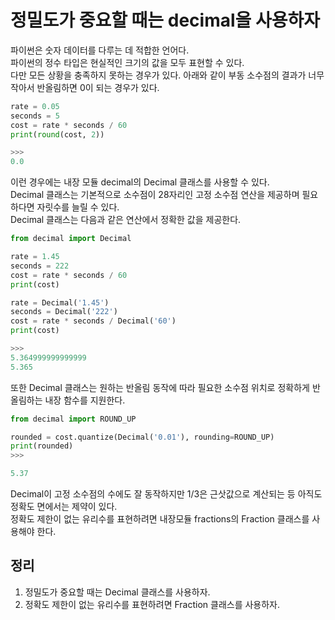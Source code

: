 # 정밀도가 중요할 때는 decimal을 사용하자

파이썬은 숫자 데이터를 다루는 데 적합한 언어다. <br>
파이썬의 정수 타입은 현실적인 크기의 값을 모두 표현할 수 있다. <br>
다만 모든 상황을 충족하지 못하는 경우가 있다. 아래와 같이 부동 소수점의 결과가 너무 작아서 반올림하면 0이 되는 경우가 있다.
```py
rate = 0.05
seconds = 5
cost = rate * seconds / 60
print(round(cost, 2))

>>>
0.0
```

이런 경우에는 내장 모듈 decimal의 Decimal 클래스를 사용할 수 있다. <br>
Decimal 클래스는 기본적으로 소수점이 28자리인 고정 소수점 연산을 제공하며 필요하다면 자릿수를 늘릴 수 있다. <br>
Decimal 클래스는 다음과 같은 연산에서 정확한 값을 제공한다.
```py
from decimal import Decimal

rate = 1.45
seconds = 222
cost = rate * seconds / 60
print(cost)

rate = Decimal('1.45')
seconds = Decimal('222')
cost = rate * seconds / Decimal('60')
print(cost)

>>>
5.364999999999999
5.365
```

또한 Decimal 클래스는 원하는 반올림 동작에 따라 필요한 소수점 위치로 정확하게 반올림하는 내장 함수를 지원한다.
```py
from decimal import ROUND_UP

rounded = cost.quantize(Decimal('0.01'), rounding=ROUND_UP)
print(rounded)
>>>

5.37
```

Decimal이 고정 소수점의 수에도 잘 동작하지만 1/3은 근삿값으로 계산되는 등 아직도 정확도 면에서는 제약이 있다. <br>
정확도 제한이 없는 유리수를 표현하려면 내장모듈 fractions의 Fraction 클래스를 사용해야 한다.

## 정리
1. 정밀도가 중요할 때는 Decimal 클래스를 사용하자.
2. 정확도 제한이 없는 유리수를 표현하려면 Fraction 클래스를 사용하자.
